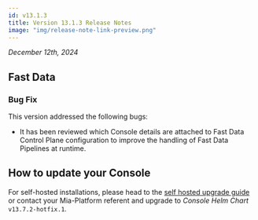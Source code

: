 ```yaml
---
id: v13.1.3
title: Version 13.1.3 Release Notes
image: "img/release-note-link-preview.png"
---
```


_December 12th, 2024_

## Fast Data

### Bug Fix

This version addressed the following bugs:

* It has been reviewed which Console details are attached to Fast Data Control Plane configuration to improve the handling of Fast Data Pipelines at runtime.

## How to update your Console

For self-hosted installations, please head to the [self hosted upgrade guide](/docs/13.7.5/infrastructure/self-hosted/installation-chart/how-to-upgrade) or contact your Mia-Platform referent and upgrade to _Console Helm Chart_ `v13.7.2-hotfix.1`.
